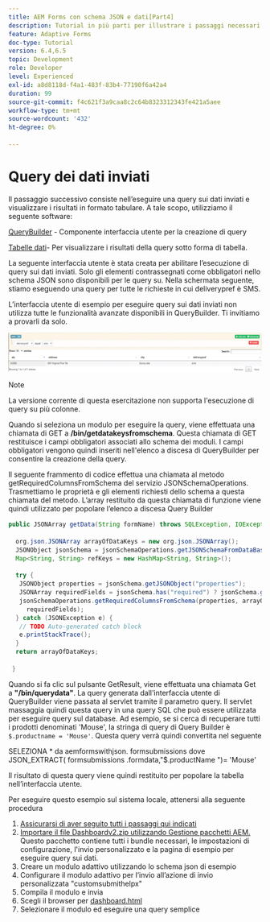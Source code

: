 ```yaml
---
title: AEM Forms con schema JSON e dati[Part4]
description: Tutorial in più parti per illustrare i passaggi necessari per creare un modulo adattivo con schema JSON e interrogare i dati inviati.
feature: Adaptive Forms
doc-type: Tutorial
version: 6.4,6.5
topic: Development
role: Developer
level: Experienced
exl-id: a8d8118d-f4a1-483f-83b4-77190f6a42a4
duration: 99
source-git-commit: f4c621f3a9caa8c2c64b8323312343fe421a5aee
workflow-type: tm+mt
source-wordcount: '432'
ht-degree: 0%

---
```


# Query dei dati inviati


Il passaggio successivo consiste nell’eseguire una query sui dati inviati e visualizzare i risultati in formato tabulare. A tale scopo, utilizziamo il seguente software:

[QueryBuilder](https://querybuilder.js.org/) - Componente interfaccia utente per la creazione di query

[Tabelle dati](https://datatables.net/)- Per visualizzare i risultati della query sotto forma di tabella.

La seguente interfaccia utente è stata creata per abilitare l’esecuzione di query sui dati inviati. Solo gli elementi contrassegnati come obbligatori nello schema JSON sono disponibili per le query su. Nella schermata seguente, stiamo eseguendo una query per tutte le richieste in cui deliverypref è SMS.

L’interfaccia utente di esempio per eseguire query sui dati inviati non utilizza tutte le funzionalità avanzate disponibili in QueryBuilder. Ti invitiamo a provarli da solo.

![querybuilder](assets/querybuilderui.gif)

>[!NOTE]
>
>La versione corrente di questa esercitazione non supporta l&#39;esecuzione di query su più colonne.

Quando si seleziona un modulo per eseguire la query, viene effettuata una chiamata di GET a **/bin/getdatakeysfromschema**. Questa chiamata di GET restituisce i campi obbligatori associati allo schema dei moduli. I campi obbligatori vengono quindi inseriti nell&#39;elenco a discesa di QueryBuilder per consentire la creazione della query.

Il seguente frammento di codice effettua una chiamata al metodo getRequiredColumnsFromSchema del servizio JSONSchemaOperations. Trasmettiamo le proprietà e gli elementi richiesti dello schema a questa chiamata del metodo. L’array restituito da questa chiamata di funzione viene quindi utilizzato per popolare l’elenco a discesa Query Builder

```java
public JSONArray getData(String formName) throws SQLException, IOException {

  org.json.JSONArray arrayOfDataKeys = new org.json.JSONArray();
  JSONObject jsonSchema = jsonSchemaOperations.getJSONSchemaFromDataBase(formName);
  Map<String, String> refKeys = new HashMap<String, String>();

  try {
   JSONObject properties = jsonSchema.getJSONObject("properties");
   JSONArray requiredFields = jsonSchema.has("required") ? jsonSchema.getJSONArray("required") : null;
   jsonSchemaOperations.getRequiredColumnsFromSchema(properties, arrayOfDataKeys, "", jsonSchema, refKeys,
     requiredFields);
  } catch (JSONException e) {
   // TODO Auto-generated catch block
   e.printStackTrace();
  }
  return arrayOfDataKeys;

 }
```

Quando si fa clic sul pulsante GetResult, viene effettuata una chiamata Get a **&quot;/bin/querydata&quot;**. La query generata dall&#39;interfaccia utente di QueryBuilder viene passata al servlet tramite il parametro query. Il servlet massaggia quindi questa query in una query SQL che può essere utilizzata per eseguire query sul database. Ad esempio, se si cerca di recuperare tutti i prodotti denominati &#39;Mouse&#39;, la stringa di query di Query Builder è `$.productname = 'Mouse'`. Questa query verrà quindi convertita nel seguente

SELEZIONA &#42; da aemformswithjson.  formsubmissions dove JSON_EXTRACT( formsubmissions .formdata,&quot;$.productName &quot;)= &#39;Mouse&#39;

Il risultato di questa query viene quindi restituito per popolare la tabella nell’interfaccia utente.

Per eseguire questo esempio sul sistema locale, attenersi alla seguente procedura

1. [Assicurarsi di aver seguito tutti i passaggi qui indicati](part2.md)
1. [Importare il file Dashboardv2.zip utilizzando Gestione pacchetti AEM.](assets/dashboardv2.zip) Questo pacchetto contiene tutti i bundle necessari, le impostazioni di configurazione, l&#39;invio personalizzato e la pagina di esempio per eseguire query sui dati.
1. Creare un modulo adattivo utilizzando lo schema json di esempio
1. Configurare il modulo adattivo per l’invio all’azione di invio personalizzata &quot;customsubmithelpx&quot;
1. Compila il modulo e invia
1. Scegli il browser per [dashboard.html](http://localhost:4502/content/AemForms/dashboard.html)
1. Selezionare il modulo ed eseguire una query semplice
